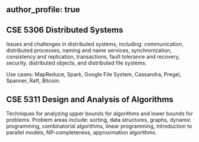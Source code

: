 author_profile: true
---
<link href="https://fonts.googleapis.com/css?family=Comfortaa:300,400,700|Righteous" rel="stylesheet">

## CSE 5306 Distributed Systems
 Issues and challenges in distributed systems, including: communication, distributed processes, naming and name services, synchronization, consistency and replication, transactions, fault tolerance and recovery, security, distributed objects, and distributed file systems.

 Use cases: MapReduce, Spark, Google File System, Cassandra, Pregel, Spanner, Raft, Bitcoin.

## CSE 5311 Design and Analysis of Algorithms
 Techniques for analyzing upper bounds for algorithms and lower bounds for problems. Problem areas include: sorting, data structures, graphs, dynamic programming, combinatorial algorithms, linear programming, introduction to parallel models, NP-completeness, approximation algorithms.
